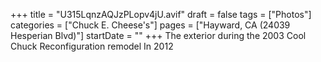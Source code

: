 +++
title = "U315LqnzAQJzPLopv4jU.avif"
draft = false
tags = ["Photos"]
categories = ["Chuck E. Cheese's"]
pages = ["Hayward, CA (24039 Hesperian Blvd)"]
startDate = ""
+++
The exterior during the 2003 Cool Chuck Reconfiguration remodel In 2012
